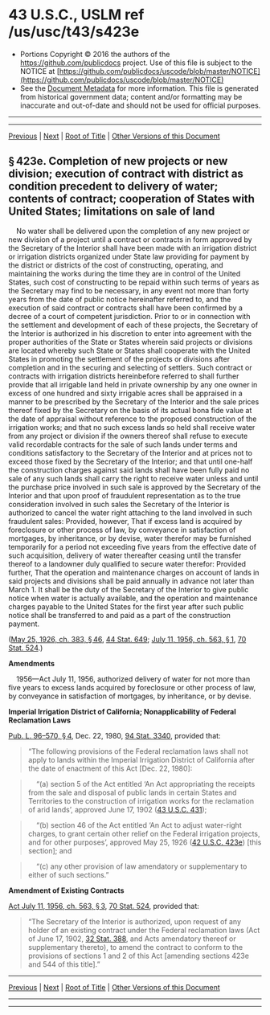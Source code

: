 ---
---

# 43 U.S.C., USLM ref /us/usc/t43/s423e

* Portions Copyright © 2016 the authors of the https://github.com/publicdocs project.
  Use of this file is subject to the NOTICE at [https://github.com/publicdocs/uscode/blob/master/NOTICE](https://github.com/publicdocs/uscode/blob/master/NOTICE)
* See the [Document Metadata](././../../../../..//README.md) for more information.
  This file is generated from historical government data; content and/or formatting may be inaccurate and out-of-date and should not be used for official purposes.

----------
----------

[Previous](./../../../../..//us/usc/t43/ch12/schV/m__us_usc_t43_s423d.md) | [Next](./../../../../..//us/usc/t43/ch12/schV/m__us_usc_t43_s423f.md) | [Root of Title](./../../../../../) | [Other Versions of this Document](https://publicdocs.github.io/go/links?ns=uslm&ref=%2Fus%2Fusc%2Ft43%2Fs423e)

## § 423e. Completion of new projects or new division; execution of contract with district as condition precedent to delivery of water; contents of contract; cooperation of States with United States; limitations on sale of land

    No water shall be delivered upon the completion of any new project or new division of a project until a contract or contracts in form approved by the Secretary of the Interior shall have been made with an irrigation district or irrigation districts organized under State law providing for payment by the district or districts of the cost of constructing, operating, and maintaining the works during the time they are in control of the United States, such cost of constructing to be repaid within such terms of years as the Secretary may find to be necessary, in any event not more than forty years from the date of public notice hereinafter referred to, and the execution of said contract or contracts shall have been confirmed by a decree of a court of competent jurisdiction. Prior to or in connection with the settlement and development of each of these projects, the Secretary of the Interior is authorized in his discretion to enter into agreement with the proper authorities of the State or States wherein said projects or divisions are located whereby such State or States shall cooperate with the United States in promoting the settlement of the projects or divisions after completion and in the securing and selecting of settlers. Such contract or contracts with irrigation districts hereinbefore referred to shall further provide that all irrigable land held in private ownership by any one owner in excess of one hundred and sixty irrigable acres shall be appraised in a manner to be prescribed by the Secretary of the Interior and the sale prices thereof fixed by the Secretary on the basis of its actual bona fide value at the date of appraisal without reference to the proposed construction of the irrigation works; and that no such excess lands so held shall receive water from any project or division if the owners thereof shall refuse to execute valid recordable contracts for the sale of such lands under terms and conditions satisfactory to the Secretary of the Interior and at prices not to exceed those fixed by the Secretary of the Interior; and that until one-half the construction charges against said lands shall have been fully paid no sale of any such lands shall carry the right to receive water unless and until the purchase price involved in such sale is approved by the Secretary of the Interior and that upon proof of fraudulent representation as to the true consideration involved in such sales the Secretary of the Interior is authorized to cancel the water right attaching to the land involved in such fraudulent sales: Provided, however, That if excess land is acquired by foreclosure or other process of law, by conveyance in satisfaction of mortgages, by inheritance, or by devise, water therefor may be furnished temporarily for a period not exceeding five years from the effective date of such acquisition, delivery of water thereafter ceasing until the transfer thereof to a landowner duly qualified to secure water therefor: Provided further, That the operation and maintenance charges on account of lands in said projects and divisions shall be paid annually in advance not later than March 1. It shall be the duty of the Secretary of the Interior to give public notice when water is actually available, and the operation and maintenance charges payable to the United States for the first year after such public notice shall be transferred to and paid as a part of the construction payment.

([May 25, 1926, ch. 383, § 46][/us/act/1926-05-25/ch383/s46], [44 Stat. 649][/us/stat/44/649]; [July 11, 1956, ch. 563, § 1][/us/act/1956-07-11/ch563/s1], [70 Stat. 524][/us/stat/70/524].)

 __Amendments__ 

    1956—Act July 11, 1956, authorized delivery of water for not more than five years to excess lands acquired by foreclosure or other process of law, by conveyance in satisfaction of mortgages, by inheritance, or by devise.

 __Imperial Irrigation District of California; Nonapplicability of Federal Reclamation Laws__ 

[Pub. L. 96–570, § 4][/us/pl/96/570/s4], Dec. 22, 1980, [94 Stat. 3340][/us/stat/94/3340], provided that: 

> “The following provisions of the Federal reclamation laws shall not apply to lands within the Imperial Irrigation District of California after the date of enactment of this Act \[Dec. 22, 1980\]:

>     “(a) section 5 of the Act entitled ‘An Act appropriating the receipts from the sale and disposal of public lands in certain States and Territories to the construction of irrigation works for the reclamation of arid lands’, approved June 17, 1902 ([43 U.S.C. 431][/us/usc/t43/s431]);

>     “(b) section 46 of the Act entitled ‘An Act to adjust water-right charges, to grant certain other relief on the Federal irrigation projects, and for other purposes’, approved May 25, 1926 ([42 U.S.C. 423e][/us/usc/t42/s423e]) \[this section\]; and

>     “(c) any other provision of law amendatory or supplementary to either of such sections.”

 __Amendment of Existing Contracts__ 

[Act July 11, 1956, ch. 563, § 3][/us/act/1956-07-11/ch563/s3], [70 Stat. 524][/us/stat/70/524], provided that: 

> “The Secretary of the Interior is authorized, upon request of any holder of an existing contract under the Federal reclamation laws (Act of June 17, 1902, [32 Stat. 388][/us/stat/32/388], and Acts amendatory thereof or supplementary thereto), to amend the contract to conform to the provisions of sections 1 and 2 of this Act \[amending sections 423e and 544 of this title\].”

----------

[Previous](./../../../../..//us/usc/t43/ch12/schV/m__us_usc_t43_s423d.md) | [Next](./../../../../..//us/usc/t43/ch12/schV/m__us_usc_t43_s423f.md) | [Root of Title](./../../../../../) | [Other Versions of this Document](https://publicdocs.github.io/go/links?ns=uslm&ref=%2Fus%2Fusc%2Ft43%2Fs423e)

----------
----------

[/us/act/1926-05-25/ch383/s46]: https://publicdocs.github.io/go/links?ns=uslm&ref=%2Fus%2Fact%2F1926-05-25%2Fch383%2Fs46
[/us/stat/44/649]: https://publicdocs.github.io/go/links?ns=uslm&ref=%2Fus%2Fstat%2F44%2F649
[/us/act/1956-07-11/ch563/s1]: https://publicdocs.github.io/go/links?ns=uslm&ref=%2Fus%2Fact%2F1956-07-11%2Fch563%2Fs1
[/us/stat/70/524]: https://publicdocs.github.io/go/links?ns=uslm&ref=%2Fus%2Fstat%2F70%2F524
[/us/pl/96/570/s4]: https://publicdocs.github.io/go/links?ns=uslm&ref=%2Fus%2Fpl%2F96%2F570%2Fs4
[/us/stat/94/3340]: https://publicdocs.github.io/go/links?ns=uslm&ref=%2Fus%2Fstat%2F94%2F3340
[/us/usc/t43/s431]: https://publicdocs.github.io/go/links?ns=uslm&ref=%2Fus%2Fusc%2Ft43%2Fs431
[/us/usc/t42/s423e]: https://publicdocs.github.io/go/links?ns=uslm&ref=%2Fus%2Fusc%2Ft42%2Fs423e
[/us/act/1956-07-11/ch563/s3]: https://publicdocs.github.io/go/links?ns=uslm&ref=%2Fus%2Fact%2F1956-07-11%2Fch563%2Fs3
[/us/stat/70/524]: https://publicdocs.github.io/go/links?ns=uslm&ref=%2Fus%2Fstat%2F70%2F524
[/us/stat/32/388]: https://publicdocs.github.io/go/links?ns=uslm&ref=%2Fus%2Fstat%2F32%2F388


